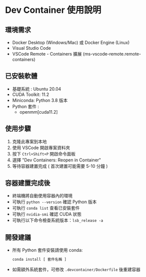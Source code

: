# Dev Container 使用說明

## 環境需求

- Docker Desktop (Windows/Mac) 或 Docker Engine (Linux)
- Visual Studio Code
- VSCode Remote - Containers 擴展 (ms-vscode-remote.remote-containers)

## 已安裝軟體

- 基礎系統 : Ubuntu 20.04
- CUDA Toolkit: 11.2
- Miniconda: Python 3.8 版本
- Python 套件 :
  - openmm[cuda11.2]

## 使用步驟

1. 克隆此專案到本地
2. 使用 VSCode 開啟專案資料夾
3. 按下 `Ctrl+Shift+P` 開啟命令面板
4. 選擇 "Dev Containers: Reopen in Container"
5. 等待容器建置完成 ( 首次建置可能需要 5-10 分鐘 )

## 容器建置完成後

- 終端機將自動使用容器內的環境
- 可執行 `python --version` 確認 Python 版本
- 可執行 `conda list` 查看已安裝套件
- 可執行 `nvidia-smi` 確認 CUDA 狀態
- 可執行以下命令檢查系統版本：`lsb_release -a`

## 開發建議

- 所有 Python 套件安裝請使用 conda:
  ```bash
  conda install [ 套件名稱 ]
  ```
- 如需額外系統套件，可修改 `.devcontainer/Dockerfile` 後重建容器
